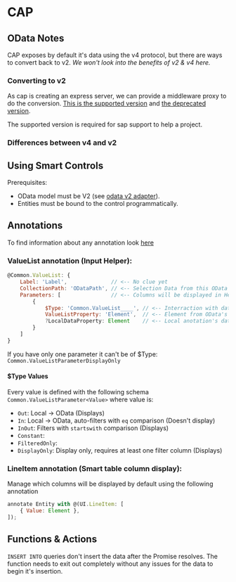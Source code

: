 # CAP

## OData Notes
CAP exposes by default it's data using the v4 protocol, but there are ways to convert back to v2.
*We won't look into the benefits of v2 & v4 here.*
### Converting to v2
As cap is creating an express server, we can provide a middleware proxy to do the conversion.
[This is the supported version](https://www.npmjs.com/package/@cap-js-community/odata-v2-adapter#cap-js-communityodata-v2-adapter-cov2ap) and [the deprecated version](https://www.npmjs.com/package/@sap/cds-odata-v2-adapter-proxy).

The supported version is required for sap support to help a project.
### Differences between v4 and v2

## Using Smart Controls
Prerequisites:
- OData model must be V2 (see [odata v2 adapter](https://github.com/cap-js-community/odata-v2-adapter)).
- Entities must be bound to the control programmatically.
## Annotations
To find information about any annotation look [here](https://cap.cloud.sap/docs/advanced/odata#vocabularies)
### ValueList annotation (Input Helper):
```js
@Common.ValueList: {
	Label: 'Label',              // <-- No clue yet
	CollectionPath: 'ODataPath', // <-- Selection Data from this OData Entity
	Parameters: [                // <-- Columns will be displayed in Helper
		{
			$Type: 'Common.ValueList____', // <-- Interraction with data
			ValueListProperty: 'Element',  // <-- Element from OData's CollectionPath
			?LocalDataProperty: Element    // <-- Local anotation's data filtered
		}
	]
}
```
If you have only one parameter it can't be of $Type: `Common.ValueListParameterDisplayOnly`

#### $Type Values
Every value is defined with the following schema `Common.ValueListParameter<Value>` where value is:
- `Out`: Local -> OData (Displays)
- `In`: Local -> OData, auto-filters with `eq` comparison (Doesn't display)
- `InOut`: Filters with `startswith` comparison (Displays)
- `Constant`: 
- `FilteredOnly`:
- `DisplayOnly`: Display only, requires at least one filter column (Displays)

### LineItem annotation (Smart table column display):
Manage which columns will be displayed by default using the following annotation
```js
annotate Entity with @(UI.LineItem: [
    { Value: Element },
]);
```

## Functions & Actions

`INSERT INTO` queries don't insert the data after the Promise resolves. The function needs to exit out completely without any issues for the data to begin it's insertion.